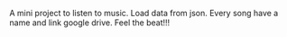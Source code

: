 A mini project to listen to music.
Load data from json. Every song have a name and link google drive.
Feel the beat!!!
